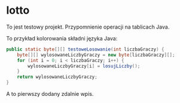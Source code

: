 # lotto
To jest testowy projekt. Przypomnienie operacji na tablicach Java.

To przykład kolorowania składni języka Java:
```java
public static byte[][] testoweLosowanie(int liczbaGraczy) {
	byte[][] wylosowaneLiczbyGraczy = new byte[liczbaGraczy][];
	for (int i = 0; i < liczbaGraczy; i++) {
		wylosowaneLiczbyGraczy[i] = losujLiczby();
	}
	return wylosowaneLiczbyGraczy;
}
```
A to pierwszy dodany zdalnie wpis.
